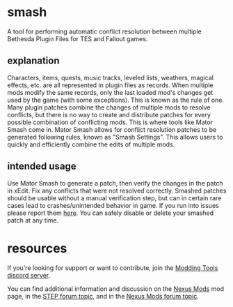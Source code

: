 # smash
A tool for performing automatic conflict resolution between multiple Bethesda Plugin Files for TES and Fallout games.

## explanation
Characters, items, quests, music tracks, leveled lists, weathers, magical effects, etc. are all represented in plugin files as records.  When multiple mods modify the same records, only the last loaded mod's changes get used by the game (with some exceptions).  This is known as the rule of one.  Many plugin patches combine the changes of multiple mods to resolve conflicts, but there is no way to create and distribute patches for every possible combination of conflicting mods.  This is where tools like Mator Smash come in.  Mator Smash allows for conflict resolution patches to be generated following rules, known as "Smash Settings".  This allows users to quickly and efficiently combine the edits of multiple mods.

## intended usage
Use Mator Smash to generate a patch, then verify the changes in the patch in xEdit.  Fix any conflicts that were not resolved correctly.  Smashed patches should be usable without a manual verification step, but can in certain rare cases lead to crashes/unintended behavior in game.  If you run into issues please report them [here](https://github.com/matortheeternal/smash/issues).  You can safely disable or delete your smashed patch at any time.

# resources
If you're looking for support or want to contribute, join the [Modding Tools discord server](https://discord.gg/GUfRdpT).

You can find additional information and discussion on the [Nexus Mods](https://www.nexusmods.com/skyrim/mods/90987) mod page, in the [STEP forum topic](http://forum.step-project.com/topic/6936-wip-mator-smash/), and in the [Nexus Mods forum topic](https://forums.nexusmods.com/index.php?/topic/3707015-wip-mator-smash-the-conflict-resolution-revolution/).